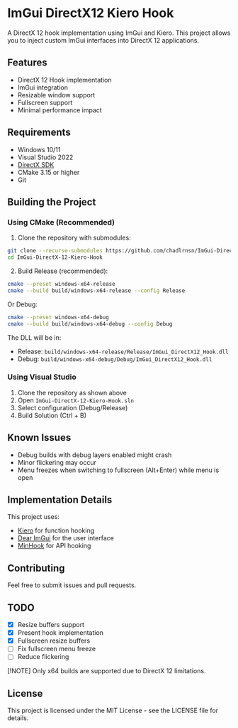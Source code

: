 # ImGui DirectX12 Kiero Hook

A DirectX 12 hook implementation using ImGui and Kiero. This project allows you to inject custom ImGui interfaces into DirectX 12 applications.

## Features
- DirectX 12 Hook implementation
- ImGui integration
- Resizable window support
- Fullscreen support
- Minimal performance impact

## Requirements
- Windows 10/11
- Visual Studio 2022
- [DirectX SDK](https://www.microsoft.com/en-us/download/details.aspx?id=6812)
- CMake 3.15 or higher
- Git

## Building the Project

### Using CMake (Recommended)
1. Clone the repository with submodules:
```bash
git clone --recurse-submodules https://github.com/chadlrnsn/ImGui-DirectX-12-Kiero-Hook
cd ImGui-DirectX-12-Kiero-Hook
```

2. Build Release (recommended):
```bash
cmake --preset windows-x64-release
cmake --build build/windows-x64-release --config Release
```

Or Debug:
```bash
cmake --preset windows-x64-debug
cmake --build build/windows-x64-debug --config Debug
```

The DLL will be in:
- Release: `build/windows-x64-release/Release/ImGui_DirectX12_Hook.dll`
- Debug: `build/windows-x64-debug/Debug/ImGui_DirectX12_Hook.dll`

### Using Visual Studio
1. Clone the repository as shown above
2. Open `ImGui-DirectX-12-Kiero-Hook.sln`
3. Select configuration (Debug/Release)
4. Build Solution (Ctrl + B)

## Known Issues
- Debug builds with debug layers enabled might crash
- Minor flickering may occur
- Menu freezes when switching to fullscreen (Alt+Enter) while menu is open

## Implementation Details
This project uses:
- [Kiero](https://github.com/Rebzzel/kiero) for function hooking
- [Dear ImGui](https://github.com/ocornut/imgui) for the user interface
- [MinHook](https://github.com/TsudaKageyu/minhook) for API hooking

## Contributing
Feel free to submit issues and pull requests.

## TODO
- [x] Resize buffers support
- [x] Present hook implementation
- [x] Fullscreen resize buffers
- [ ] Fix fullscreen menu freeze
- [ ] Reduce flickering

[!NOTE]
Only x64 builds are supported due to DirectX 12 limitations.

## License
This project is licensed under the MIT License - see the LICENSE file for details.
